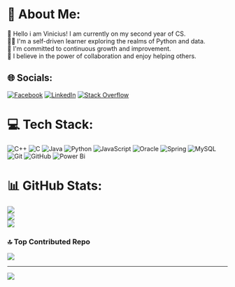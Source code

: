 # 💫 About Me:
👋 Hello i am Vinicius! I am currently on my second year of CS.<br>👨‍💻 I'm a self-driven learner exploring the realms of Python and data.<br>🌱 I'm committed to continuous growth and improvement.<br>🤝 I believe in the power of collaboration and enjoy helping others.<br>


## 🌐 Socials:
[![Facebook](https://img.shields.io/badge/Facebook-%231877F2.svg?logo=Facebook&logoColor=white)](https://facebook.com/ViniciusCastellaniTonello) [![LinkedIn](https://img.shields.io/badge/LinkedIn-%230077B5.svg?logo=linkedin&logoColor=white)](https://linkedin.com/in/ViniciusCastellaniTonello) [![Stack Overflow](https://img.shields.io/badge/-Stackoverflow-FE7A16?logo=stack-overflow&logoColor=white)](https://stackoverflow.com/users/22579788) 

# 💻 Tech Stack:
![C++](https://img.shields.io/badge/c++-%2300599C.svg?style=for-the-badge&logo=c%2B%2B&logoColor=white) ![C](https://img.shields.io/badge/c-%2300599C.svg?style=for-the-badge&logo=c&logoColor=white) ![Java](https://img.shields.io/badge/java-%23ED8B00.svg?style=for-the-badge&logo=openjdk&logoColor=white) ![Python](https://img.shields.io/badge/python-3670A0?style=for-the-badge&logo=python&logoColor=ffdd54) ![JavaScript](https://img.shields.io/badge/javascript-%23323330.svg?style=for-the-badge&logo=javascript&logoColor=%23F7DF1E) ![Oracle](https://img.shields.io/badge/Oracle-F80000?style=for-the-badge&logo=oracle&logoColor=white) ![Spring](https://img.shields.io/badge/spring-%236DB33F.svg?style=for-the-badge&logo=spring&logoColor=white) ![MySQL](https://img.shields.io/badge/mysql-4479A1.svg?style=for-the-badge&logo=mysql&logoColor=white) ![Git](https://img.shields.io/badge/git-%23F05033.svg?style=for-the-badge&logo=git&logoColor=white) ![GitHub](https://img.shields.io/badge/github-%23121011.svg?style=for-the-badge&logo=github&logoColor=white) ![Power Bi](https://img.shields.io/badge/power_bi-F2C811?style=for-the-badge&logo=powerbi&logoColor=black)
# 📊 GitHub Stats:
![](https://github-readme-stats.vercel.app/api?username=ViniciusCastellani&theme=gotham&hide_border=false&include_all_commits=true&count_private=false)<br/>
![](https://github-readme-streak-stats.herokuapp.com/?user=ViniciusCastellani&theme=gotham&hide_border=false)<br/>
![](https://github-readme-stats.vercel.app/api/top-langs/?username=ViniciusCastellani&theme=gotham&hide_border=false&include_all_commits=true&count_private=false&layout=compact)

### 🔝 Top Contributed Repo
![](https://github-contributor-stats.vercel.app/api?username=ViniciusCastellani&limit=5&theme=dark&combine_all_yearly_contributions=true)

---
[![](https://visitcount.itsvg.in/api?id=ViniciusCastellani&icon=0&color=0)](https://visitcount.itsvg.in)

<!-- Proudly created with GPRM ( https://gprm.itsvg.in ) -->
